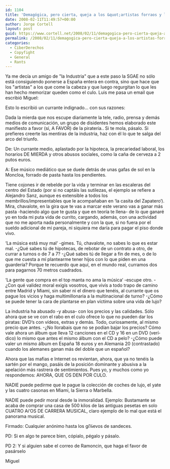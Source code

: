 ```yaml
---
id: 1104
title: 'Demagógica, pero cierta, queja a los &quot;artistas forraos y llorones&quot;'
date: 2008-02-11T11:49:57+00:00
author: Jorge Cortell
layout: post
guid: https://www.cortell.net/2008/02/11/demagogica-pero-cierta-queja-a-los-artistas-forraos-y-llorones/
permalink: /2008/02/11/demagogica-pero-cierta-queja-a-los-artistas-forraos-y-llorones/
categories:
  - CiberDerechos
  - Copyfight
  - General
  - Rants
---
```

Ya me decí­a un amigo de "la Industria" que a este paso la SGAE no sólo está consiguiendo ponerse a España entera en contra, sino que hace que los "artistas" a los que come la cabeza y que luego regurgitan lo que les han hecho memorizar queden como el culo. Luis me pasa un email que escribió Miguel:

Esto lo escribió un currante indignado... con sus razones:

Dada la mierda que nos escupe diariamente la tele, radio, prensa y demás medios de comunicación, un grupo de disidentes hemos elaborado este manifiesto a favor (sí­, A FAVOR) de la piraterí­a.. Si te mola, pásalo. Si prefieres creerte las mentiras de la industria, haz con él lo que te salga del arco del triunfo.

De: Un currante medio, aplastado por la hipoteca, la precariedad laboral, los horarios DE MIERDA y otros abusos sociales, como la caña de cerveza a 2 putos euros.

A: Ese músico mediático que se duele detrás de unas gafas de sol en la Moncloa, forrado de pasta hasta los pendientes.

Tiene cojones ir de rebelde por la vida y terminar en las escaleras del centro del Estado (por si no captáis las sutilezas, el ejemplo se refiere a Alejandro Sanz, aunque es extensible a todos los membrillos/impresentables que le acompañaban en ‘la casita del Zapatero‘). Mira, chavalote, en la gira que te vas a marcar este verano vas a ganar más pasta -haciendo algo que te gusta y que en teorí­a te llena- de lo que ganaré yo en toda mi puta vida de currito, cargando, además, con una actividad que no me aporta nada personalmente y con la que, si no fuera por el sueldo adicional de mi pareja, ni siquiera me darí­a para pagar el piso donde vivo.

‘La música está muy mal‘ -gimes. Tú, chavalote, no sabes lo que es estar mal. -¿Qué sabes tú de hipotecas, de rebotar de un contrato a otro, de currar a turnos o de 7 a 7? -¿Qué sabes tú de llegar a fin de mes, o de lo que me cuesta a mí­ plantearme tener hijos con lo que piden en una guarderí­a? Porque te recuerdo que aquí­, en el mundo real, curramos dos para pagarnos 70 metros cuadrados.

‘La gente que compra en el top manta no ama la música‘ -escupe otro. -¿Con qué validez moral exigí­s vosotros, que viví­s a todo trapo de camino entre Madrid y Miami, sin saber ni el dinero que tenéis, al currante que os pague los vicios y haga multimillonaria a la multinacional de turno? -¿Cómo se puede tener la cara de plantarse en plan ví­ctima sobre una vida de lujo?

La industria ha abusado -y abusa- con los precios y las calidades. Sólo ahora que se ve con el rabo en el culo ofrece lo que no pueden dar los piratas: DVD‘s con ví­deos, extras y demás. Todo, curiosamente, al mismo precio que antes. -¿No llorabais que no se podí­an bajar los precios? Cómo vale ahora un álbum que lleva 12 canciones en el CD y 16 en un DVD (verí­dico) lo mismo que antes el mismo álbum con el CD a pelo? -¿Cómo puede valer un mismo álbum en España 18 euros y en Alemania 20 (contrastado) cuando los alemanes ganan más del doble que un español?

Ahora que las mafias e Internet os revientan, ahora, que ya no tenéis la sartén por el mango, pasáis de la posición dominante y abusiva a la apelación más rastrera de sentimientos. Pues yo, y muchos como yo respondemos: AHORA, QUE OS DEN POR CULO.

NADIE puede pedirme que le pague la colección de coches de lujo, el yate y las cuatro casonas en Miami, la Sierra o Marbella.
  
NADIE puede pedir moral desde la inmoralidad. Ejemplo: Bustamante se acaba de comprar una casa de 500 kilos de las antiguas pesetas en solo CUATRO Aí‘OS DE CARRERA MUSICAL, claro ejemplo de lo mal que está el panorama musical.

Firmado: Cualquier anónimo hasta los gí¼evos de sandeces.

PD: Si en algo te parece bien, cópialo, pégalo y pásalo.

PD 2: Y si alguien sabe el correo de Ramoncin, que haga el favor de pasárselo

Miguel